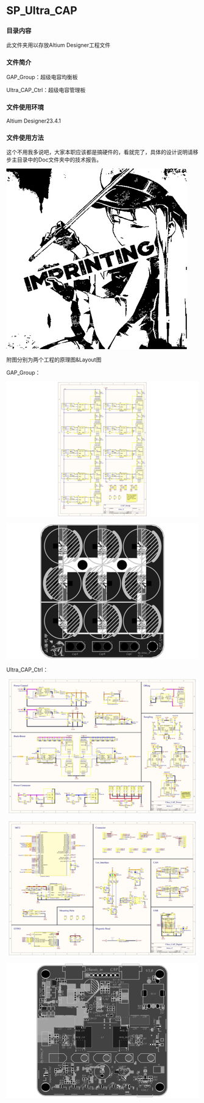 # SP_Ultra_CAP

### 目录内容

此文件夹用以存放Altium Designer工程文件

### 文件简介

GAP_Group：超级电容均衡板

Ultra_CAP_Ctrl：超级电容管理板

### 文件使用环境

Altium Designer23.4.1

### 文件使用方法

这个不用我多说吧，大家本职应该都是搞硬件的，看就完了，具体的设计说明请移步主目录中的Doc文件夹中的技术报告。

![](https://raw.githubusercontent.com/Sirius-RX/blogimg/main/img/OIP.bmp)

附图分别为两个工程的原理图&Layout图

GAP_Group：

![](./CAP_Group-images/0001.jpg)

![](./CAP_Group-images/0002.jpg)

Ultra_CAP_Ctrl：

![](./Ultra_CAP-images/0001.jpg)

![](./Ultra_CAP-images/0002.jpg)

![](./Ultra_CAP-images/0003.jpg)